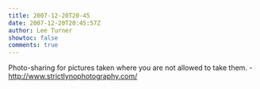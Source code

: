 ```yaml
---
title: 2007-12-20T20-45
date: 2007-12-20T20:45:57Z
author: Lee Turner
showtoc: false
comments: true
---
```


Photo-sharing for pictures taken where you are not allowed to take them. - http://www.strictlynophotography.com/

